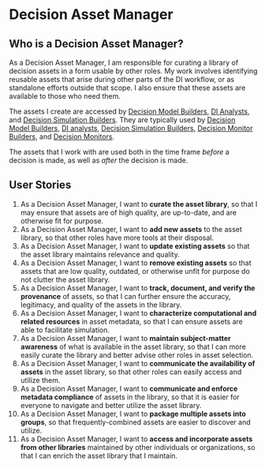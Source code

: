 # Decision Asset Manager

## Who is a Decision Asset Manager?

As a Decision Asset Manager, I am responsible for curating a library of decision assets in a form usable by other roles. My work involves identifying reusable assets that arise during other parts of the DI workflow, or as standalone efforts outside that scope. I also ensure that these assets are available to those who need them.

The assets I create are accessed by [Decision Model Builders](./Decision%20Model%20Builder.md), [DI Analysts](./DI%20Analyst.md), and [Decision Simulation Builders](./Decision%20Simulation%20Builder.md). They are typically used by [Decision Model Builders](./Decision%20Model%20Builder.md), [DI analysts](./DI%20Analyst.md), [Decision Simulation Builders](./Decision%20Simulation%20Builder.md), [Decision Monitor Builders](./Decision%20Monitor%20Builder.md), and [Decision Monitors](./Decision%20Monitor.md).

The assets that I work with are used both in the time frame *before* a decision is made, as well as *after* the decision is made. 

## User Stories

1. As a Decision Asset Manager, I want to **curate the asset library**, so that I may ensure that assets are of high quality, are up-to-date, and are otherwise fit for purpose. 
2. As a Decision Asset Manager, I want to **add new assets** to the asset library, so that other roles have more tools at their disposal.
3. As a Decision Asset Manager, I want to **update existing assets** so that the asset library maintains relevance and quality.
4. As a Decision Asset Manager, I want to **remove existing assets** so that assets that are low quality, outdated, or otherwise unfit for purpose do not clutter the asset library.
5. As a Decision Asset Manager, I want to **track, document, and verify the provenance** of assets, so that I can further ensure the accuracy, legitimacy, and quality of the assets in the library.
6. As a Decision Asset Manager, I want to **characterize computational and related resources** in asset metadata, so that I can ensure assets are able to facilitate simulation.
7. As a Decision Asset Manager, I want to **maintain subject-matter awareness** of what is available in the asset library, so that I can more easily curate the library and better advise other roles in asset selection.
8. As a Decision Asset Manager, I want to **communicate the availability of assets** in the asset library, so that other roles can easily access and utilize them.
9. As a Decision Asset Manager, I want to **communicate and enforce metadata compliance** of assets in the library, so that it is easier for everyone to navigate and better utilize the asset library.
10. As a Decision Asset Manager, I want to **package multiple assets into groups**, so that frequently-combined assets are easier to discover and utilize.
11. As a Decision Asset Manager, I want to **access and incorporate assets from other libraries** maintained by other individuals or organizations, so that I can enrich the asset library that I maintain.
